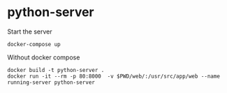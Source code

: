 # python-server
Start the server

```console
docker-compose up
```
Without docker compose

```console
docker build -t python-server .
docker run -it --rm -p 80:8000  -v $PWD/web/:/usr/src/app/web --name running-server python-server
```